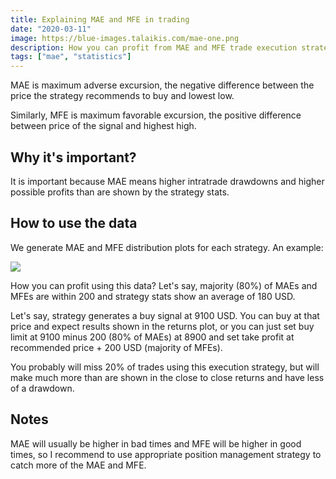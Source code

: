 ```yaml
---
title: Explaining MAE and MFE in trading
date: "2020-03-11"
image: https://blue-images.talaikis.com/mae-one.png
description: How you can profit from MAE and MFE trade execution strategies.
tags: ["mae", "statistics"]
---
```


MAE is maximum adverse excursion, the negative difference between the price the strategy recommends to buy and lowest low.

Similarly, MFE is maximum favorable excursion, the positive difference between price of the signal and highest high.

## Why it's important?

It is important because MAE means higher intratrade drawdowns and higher possible profits than are  shown by the strategy stats.

## How to use the data

We generate MAE and MFE distribution plots for each strategy. An example:

![](https://blue-images.talaikis.com/mae-one.png)

How you can profit using this data? Let's say, majority (80%) of MAEs and MFEs are within 200 and strategy stats show an average of 180 USD.

Let's say, strategy generates a buy signal at 9100 USD. You can buy at that price and expect results shown in the returns plot, or you can just set buy limit at 9100 minus 200 (80% of MAEs) at 8900 and set take profit at recommended price + 200 USD (majority of MFEs).

You probably will miss 20% of trades using this execution strategy, but will make much more than are shown in the close to close returns and have less of a drawdown.

## Notes

MAE will usually be higher in bad times and MFE will be higher in good times, so I recommend to use appropriate position management strategy to catch more of the MAE and MFE.
